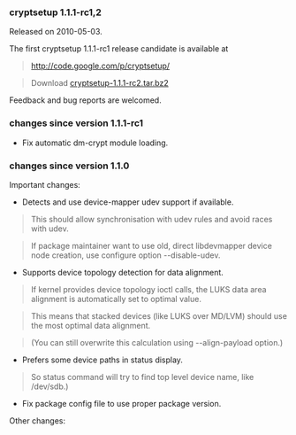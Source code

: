 ### cryptsetup 1.1.1-rc1,2 ###
Released on 2010-05-03.

The first cryptsetup 1.1.1-rc1 release candidate is available at

> http://code.google.com/p/cryptsetup/

> Download [cryptsetup-1.1.1-rc2.tar.bz2](http://cryptsetup.googlecode.com/files/cryptsetup-1.1.1-rc2.tar.bz2)

Feedback and bug reports are welcomed.

### changes since version 1.1.1-rc1 ###

  * Fix automatic dm-crypt module loading.

### changes since version 1.1.0 ###

Important changes:

  * Detects and use device-mapper udev support if available.

> This should allow synchronisation with udev rules and avoid races with udev.

> If package maintainer want to use old, direct libdevmapper device node creation,
> use configure option --disable-udev.

  * Supports device topology detection for data alignment.

> If kernel provides device topology ioctl calls, the LUKS data area
> alignment is automatically set to optimal value.

> This means that stacked devices (like LUKS over MD/LVM)
> should use the most optimal data alignment.

> (You can still overwrite this calculation using --align-payload option.)

  * Prefers some device paths in status display.

> So status command will try to find top level device name, like /dev/sdb.)

  * Fix package config file to use proper package version.

Other changes:
